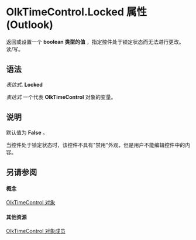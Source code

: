 
# OlkTimeControl.Locked 属性 (Outlook)

返回或设置一个 **boolean 类型的值** ，指定控件处于锁定状态而无法进行更改。 读/写。


## 语法

 _表达式_. **Locked**

 _表达式_ 一个代表 **OlkTimeControl** 对象的变量。


## 说明

默认值为  **False** 。

当控件处于锁定状态时，该控件不具有"禁用"外观，但是用户不能编辑控件中的内容。


## 另请参阅


#### 概念


[OlkTimeControl 对象](b23f1741-b920-0caf-d4be-9892d8f2ae07.md)
#### 其他资源


[OlkTimeControl 对象成员](4a9d0ec3-40b4-c40c-8774-ba8aa1f092e3.md)